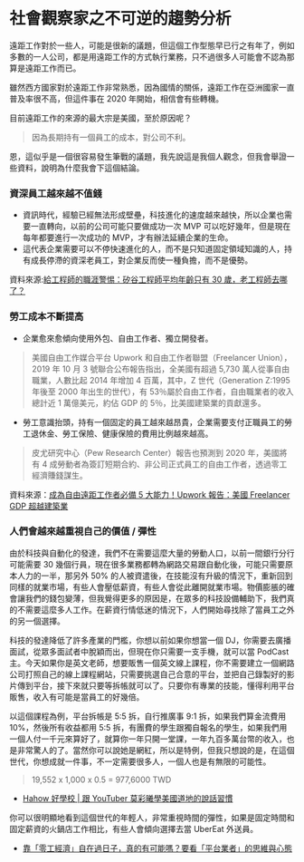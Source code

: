# 社會觀察家之不可逆的趨勢分析

遠距工作對於一些人，可能是很新的議題，但這個工作型態早已行之有年了，例如多數的一人公司，都是用遠距工作的方式執行業務，只不過很多人可能會不認為那算是遠距工作而已。

雖然西方國家對於遠距工作非常熟悉，因為國情的關係，遠距工作在亞洲國家一直普及率很不高，但這件事在 2020 年開始，相信會有些轉機。

目前遠距工作的來源的最大宗是美國，至於原因呢？

> 因為長期持有一個員工的成本，對公司不利。

恩，這似乎是一個很容易發生筆戰的議題，我先說這是我個人觀念，但我會舉證一些資料，說明為什麼我會下這個結論。

### 資深員工越來越不值錢

- 資訊時代，經驗已經無法形成壁壘，科技進化的速度越來越快，所以企業也需要一直轉向，以前的公司可能只要做成功一次 MVP 可以吃好幾年，但是現在每年都要進行一次成功的 MVP，才有辦法延續企業的生命。
- 這代表企業需要可以不停快速進化的人，而不是只知道固定領域知識的人，持有成長停滯的資深老員工，對企業反而使一種負擔，而不是優勢。

資料來源:[給工程師的職涯警惕：矽谷工程師平均年齡只有 30 歲，老工程師去哪了？](https://buzzorange.com/techorange/2019/03/25/elderly-engineer-discrimination/)

### 勞工成本不斷提高

- 企業愈來愈傾向使用外包、自由工作者、獨立開發者。

> 美國自由工作媒合平台 Upwork 和自由工作者聯盟（Freelancer Union），2019 年 10 月 3 號聯合公布報告指出，全美國有超過 5,730 萬人從事自由職業，人數比起 2014 年增加 4 百萬，其中，Z 世代（Generation Z:1995 年後至 2000 年出生的世代），有 53％屬於自由工作者，自由職業者的收入總計近 1 萬億美元，約佔 GDP 的 5％，比美國建築業的貢獻還多。

- 勞工意識抬頭，持有一個固定的員工越來越昂貴，企業需要支付正職員工的勞工退休金、勞工保險、健康保險的費用比例越來越高。

> 皮尤研究中心（Pew Research Center）報告也預測到 2020 年，美國將有 4 成勞動者為簽訂短期合約、非公司正式員工的自由工作者，透過零工經濟賺錢謀生。

資料來源：[成為自由遠距工作者必備 5 大能力！Upwork 報告：美國 Freelancer GDP 超越建築業](https://medium.com/karen-yang/%E6%88%90%E7%82%BA%E8%87%AA%E7%94%B1%E9%81%A0%E8%B7%9D%E5%B7%A5%E4%BD%9C%E8%80%85%E5%BF%85%E5%82%995%E5%A4%A7%E8%83%BD%E5%8A%9B-upwork%E5%A0%B1%E5%91%8A-%E7%BE%8E%E5%9C%8Bfreelancer-gdp%E8%B6%85%E8%B6%8A%E5%BB%BA%E7%AF%89%E6%A5%AD-9b926c87309e)

### 人們會越來越重視自己的價值 / 彈性

由於科技與自動化的發達，我們不在需要這麼大量的勞動人口，以前一間銀行分行可能需要 30 幾個行員，現在很多業務都轉為網路交易跟自動化後，可能只需要原本人力的一半，那另外 50% 的人被資遣後，在技能沒有升級的情況下，重新回到同樣的就業市場，有些人會壓低薪資，有些人會從此離開就業市場。物價膨脹的確會讓我們的錢包變薄，但我覺得更多的原因是，在眾多的科技設備輔助下，我們真的不需要這麼多人工作。在薪資行情低迷的情況下，人們開始尋找除了當員工之外的另一個選擇。

科技的發達降低了許多產業的門檻，你想以前如果你想當一個 DJ，你需要去廣播面試，從眾多面試者中脫穎而出，但現在你只需要一支手機，就可以當 PodCast 主。今天如果你是英文老師，想要販售一個英文線上課程，你不需要建立一個網路公司打照自己的線上課程網站，只需要挑選自己合意的平台，並把自己錄製好的影片傳到平台，接下來就只要等拆帳就可以了。只要你有專業的技能，懂得利用平台販售，收入有可能是當員工的好幾倍。

以這個課程為例，平台拆帳是 5:5 拆，自行推廣事 9:1 拆，如果我們算金流費用 10%，然後所有收益都用 5:5 拆，有團費的學生跟獨自報名的學生，如果我們用一個人付一千元來算好了，就算你一年只開一堂課，一年九百多萬台幣的收入，也是非常驚人的了。當然你可以說她是網紅，所以是特例，但我只想說的是，在這個世代，你想成就一件事，不一定需要很多人，一個人也是有無限的可能性。

> 19,552 x 1,000 x 0.5 = 977,6000 TWD

- [Hahow 好學校 | 跟 YouTuber 莫彩曦學美國道地的說話習慣](https://hahow.in/courses/5f14aeabcad0d0afe5ea3898)

你可以很明顯地看到這個世代的年輕人，非常重視時間的彈性，如果是固定時間和固定薪資的火鍋店工作相比，有些人會傾向選擇去當 UberEat 外送員。

- [靠「零工經濟」自在過日子，真的有可能嗎？要看「平台業者」的思維與心態](https://crossing.cw.com.tw/article/13854)
